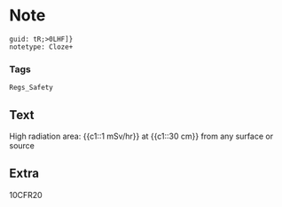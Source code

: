# Note
```
guid: tR;>0LHF]}
notetype: Cloze+
```

### Tags
```
Regs_Safety
```

## Text
High radiation area: {{c1::1 mSv/hr}} at {{c1::30 cm}} from any surface or source

## Extra
10CFR20

